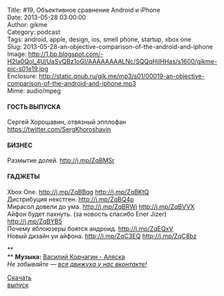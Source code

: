 Title: #19, Объективное сравнение Android и iPhone  
Date: 2013-05-28 03:00:00  
Author: gikme  
Category: podcast  
Tags: android, apple, design, ios, smell phone, startup, xbox one  
Slug: 2013-05-28-an-objective-comparison-of-the-android-and-iphone  
Image: http://1.bp.blogspot.com/-H2Ia0Qol_4U/UaSvQBz1oGI/AAAAAAAALNc/SQQqHjlHHas/s1600/gikme-pic-s01e19.jpg  
Enclosure: http://static.qnub.ru/gik.me/mp3/s01/00019-an-objective-comparison-of-the-android-and-iphone.mp3  
Mime: audio/mpeg

#### ГОСТЬ ВЫПУСКА

Сергей Хорошавин, отвязный эпплофан  
<https://twitter.com/SergKhoroshavin>

#### БИЗНЕС

Размытие долей. <http://j.mp/ZqBMSr>

#### ГАДЖЕТЫ

Xbox One. <http://j.mp/ZqBBqg> <http://j.mp/ZqBKtQ>  
Дистрибуция некстген. <http://j.mp/ZqBQ4p>  
Мирасол довели до ума. <http://j.mp/ZqBRWi> <http://j.mp/ZqBVVX>  
Айфон будет пахнуть. (за новость спасибо Ener Jizer)  
<http://j.mp/ZqBYB5>  
Почему яблоюзеры боятся андроид. <http://j.mp/ZqEQxV>  
Новый дизайн уи айфона. <http://j.mp/ZqC3EQ> <http://j.mp/ZqC8bz>

**  
** **Музыка:** [Василий Корчагин - Аляска](http://vk.com/bacc3)  
*Не забывайте — [вся движуха у нас вконтакте!](http://vk.com/gikme)*

[Скачать  
выпуск](http://static.qnub.ru/gik.me/mp3/s01/00019-an-objective-comparison-of-the-android-and-iphone.mp3)


